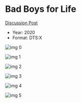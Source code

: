 # Bad Boys for Life

[Discussion Post](https://www.avsforum.com/threads/bass-eq-for-filtered-movies.2995212/post-59432732)

* Year: 2020
* Format: DTS:X

![img 0](https://i.imgur.com/xrk1cbL.jpg)

![img 1](https://i.imgur.com/akO9aIP.png)

![img 2](https://i.imgur.com/3TweIEq.jpg)

![img 3](https://i.imgur.com/UQREPmV.png)

![img 4](https://i.imgur.com/yH0OxeZ.jpg)

![img 5](https://i.imgur.com/AOkqhwD.png)

